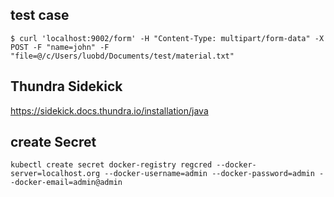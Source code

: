 ## test case

```shell
$ curl 'localhost:9002/form' -H "Content-Type: multipart/form-data" -X POST -F "name=john" -F "file=@/c/Users/luobd/Documents/test/material.txt"
```

## Thundra Sidekick

https://sidekick.docs.thundra.io/installation/java

## create Secret

```shell
kubectl create secret docker-registry regcred --docker-server=localhost.org --docker-username=admin --docker-password=admin --docker-email=admin@admin

```
